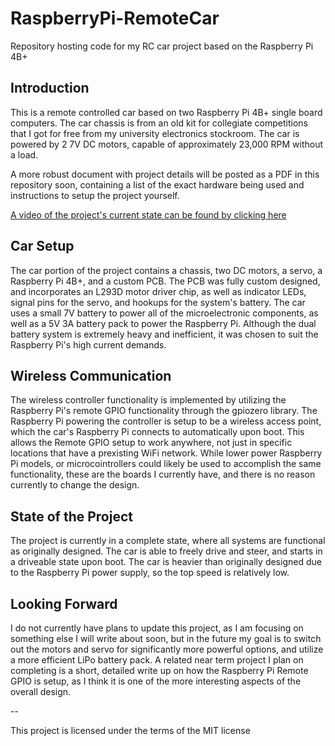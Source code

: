 # RaspberryPi-RemoteCar
Repository hosting code for my RC car project based on the Raspberry Pi 4B+

## **Introduction**

This is a remote controlled car based on two Raspberry Pi 4B+ single board computers. The car chassis is from an old kit for collegiate competitions that I got for free from my university electronics stockroom. The car is powered by 2 7V DC motors, capable of approximately 23,000 RPM without a load.

A more robust document with project details will be posted as a PDF in this repository soon, containing a list of the exact hardware being used and instructions to setup the project yourself.

[A video of the project's current state can be found by clicking here](https://drive.google.com/file/d/16IPjEnowMKMXTBlExd92VV3uJnW5QUr4/view?usp=share_link) 

## **Car Setup**

The car portion of the project contains a chassis, two DC motors, a servo, a Raspberry Pi 4B+, and a custom PCB. The PCB was fully custom designed, and incorporates an L293D motor driver chip, as well as indicator LEDs, signal pins for the servo, and hookups for the system's battery. The car uses a small 7V battery to power all of the microelectronic components, as well as a 5V 3A battery pack to power the Raspberry Pi. Although the dual battery system is extremely heavy and inefficient, it was chosen to suit the Raspberry Pi's high current demands.

## **Wireless Communication**

The wireless controller functionality is implemented by utilizing the Raspberry Pi's remote GPIO functionality through the gpiozero library. The Raspberry Pi powering the controller is setup to be a wireless access point, which the car's Raspberry Pi connects to automatically upon boot. This allows the Remote GPIO setup to work anywhere, not just in specific locations that have a prexisting WiFi network. While lower power Raspberry Pi models, or microcointrollers could likely be used to accomplish the same functionality, these are the boards I currently have, and there is no reason currently to change the design.

## **State of the Project**

The project is currently in a complete state, where all systems are functional as originally designed. The car is able to freely drive and steer, and starts in a driveable state upon boot. The car is heavier than originally designed due to the Raspberry Pi power supply, so the top speed is relatively low.

## **Looking Forward**

I do not currently have plans to update this project, as I am focusing on something else I will write about soon, but in the future my goal is to switch out the motors and servo for significantly more powerful options, and utilize a more efficient LiPo battery pack. A related near term project I plan on completing is a short, detailed write up on how the Raspberry Pi Remote GPIO is setup, as I think it is one of the more interesting aspects of the overall design.

--

This project is licensed under the terms of the MIT license
